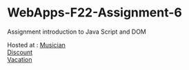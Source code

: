 # WebApps-F22-Assignment-6
Assignment introduction to Java Script and DOM

Hosted at :
[Musician](https://44-563-web-apps-f22.github.io/44563-webapps-assignment-6-PankajV04/musician.html)<br>
[Discount](https://44-563-web-apps-f22.github.io/44563-webapps-assignment-6-PankajV04/discount.html)<br>
[Vacation](https://44-563-web-apps-f22.github.io/44563-webapps-assignment-6-PankajV04/vacation.html)
